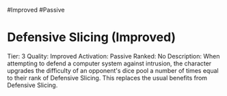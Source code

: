 #Improved 
#Passive 

# Defensive Slicing (Improved)
Tier: 3
Quality: Improved
Activation: Passive
Ranked: No
Description: When attempting to defend a computer system against intrusion, the character upgrades the difficulty of an opponent's dice pool a number of times equal to their rank of Defensive Slicing. This replaces the usual benefits from Defensive Slicing.